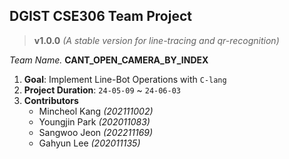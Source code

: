 ## DGIST CSE306 Team Project

> **v1.0.0** *(A stable version for line-tracing and qr-recognition)*

*Team Name.* **CANT_OPEN_CAMERA_BY_INDEX**

1. **Goal**: Implement Line-Bot Operations with `C-lang`
2. **Project Duration**: `24-05-09` ~ `24-06-03`
3. **Contributors**
   - Mincheol Kang *(202111002)*
   - Youngjin Park *(202011083)*
   - Sangwoo Jeon *(202211169)*
   - Gahyun Lee *(202011135)*
